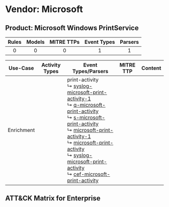 Vendor: Microsoft
=================
Product: Microsoft Windows PrintService
---------------------------------------
| Rules | Models | MITRE TTPs | Event Types | Parsers |
|:-----:|:------:|:----------:|:-----------:|:-------:|
|   0   |   0    |     0      |      1      |    1    |

|  Use-Case  | Activity Types | Event Types/Parsers                                                                                                                                                                                                                                                                                                                                                                                                                                                                                                                                                                                                                                                                                      | MITRE TTP | Content |
|:----------:| -------------- | -------------------------------------------------------------------------------------------------------------------------------------------------------------------------------------------------------------------------------------------------------------------------------------------------------------------------------------------------------------------------------------------------------------------------------------------------------------------------------------------------------------------------------------------------------------------------------------------------------------------------------------------------------------------------------------------------------- | --------- | ------- |
| Enrichment | <ul></li></ul> |  print-activity<br> ↳ [syslog-microsoft-print-activity-1](../Parsers/parserContent_syslog-microsoft-print-activity-1.md)<br> ↳ [q-microsoft-print-activity](../Parsers/parserContent_q-microsoft-print-activity.md)<br> ↳ [s-microsoft-print-activity](../Parsers/parserContent_s-microsoft-print-activity.md)<br> ↳ [microsoft-print-activity-1](../Parsers/parserContent_microsoft-print-activity-1.md)<br> ↳ [microsoft-print-activity](../Parsers/parserContent_microsoft-print-activity.md)<br> ↳ [syslog-microsoft-print-activity](../Parsers/parserContent_syslog-microsoft-print-activity.md)<br> ↳ [cef-microsoft-print-activity](../Parsers/parserContent_cef-microsoft-print-activity.md)<br> |           |         |

ATT&CK Matrix for Enterprise
----------------------------
